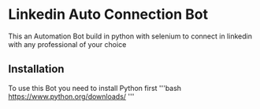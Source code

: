 # Linkedin Auto Connection Bot

This an Automation Bot build in python with selenium to connect in linkedin with any professional of your choice 

## Installation

To use this Bot you need to install Python first
'''bash https://www.python.org/downloads/ '''

